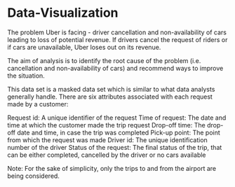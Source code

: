 # Data-Visualization

The problem Uber is facing - driver cancellation and non-availability of cars leading to loss of potential revenue.
If drivers cancel the request of riders or if cars are unavailable, Uber loses out on its revenue. 

The aim of analysis is to identify the root cause of the problem (i.e. cancellation and non-availability of cars) and recommend ways to improve the situation.

This data set is a masked data set which is similar to what data analysts generally handle.
There are six attributes associated with each request made by a customer:

Request id: A unique identifier of the request
Time of request: The date and time at which the customer made the trip request
Drop-off time: The drop-off date and time, in case the trip was completed 
Pick-up point: The point from which the request was made
Driver id: The unique identification number of the driver
Status of the request: The final status of the trip, that can be either completed, cancelled by the driver or no cars available

Note: For the sake of simplicity, only the trips to and from the airport are being considered.
